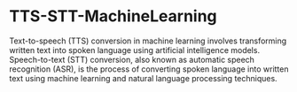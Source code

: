 # TTS-STT-MachineLearning
 Text-to-speech (TTS) conversion in machine learning involves transforming written text into spoken language using artificial intelligence models.
 Speech-to-text (STT) conversion, also known as automatic speech recognition (ASR), is the process of converting spoken language into written text using machine learning and natural language processing techniques.
